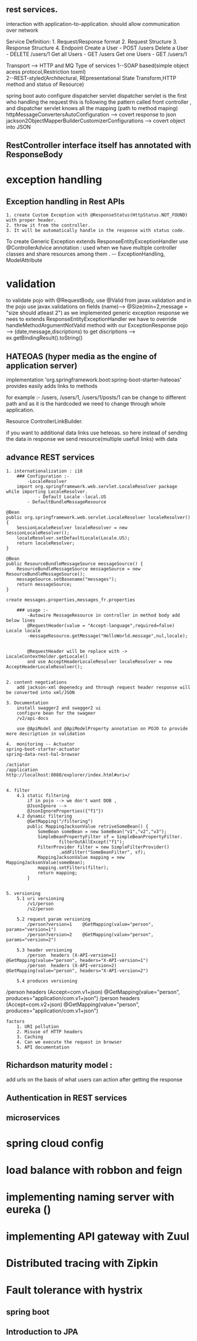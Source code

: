 ## rest services.
interaction with application-to-application.
should allow communication over network

Service Definition:
    1. Request/Response format
    2. Request Structure
    3. Response Structure
    4. Endpoint
        Create a User - POST /users
        Delete a User - DELETE /users/1
        Get all Users - GET /users
        Get one Users - GET /users/1

Transport --> HTTP and MQ
Type of services 
    1--SOAP based(simple object acess protocol,Restriction toxml)               
    2--REST-styled(Architectural, REpresentational State Transform,HTTP method and status of Resource)


spring boot auto configure dispatcher servlet
dispatcher servlet is the first who handling the request 
this is following the pattern called front controller , and dispatcher servlet knows all the mapping (path to method maping)
httpMessageConvertersAutoConfiguration --> covert response to json
jackson2ObjectMapperBuilderCustomizerConfigurations --> covert object into JSON

## RestController interface itself has annotated with ResponseBody

# exception handling

## Exception handling in Rest APIs
    1. create Custom Exception with @ResponseStatus(HttpStatus.NOT_FOUND) with proper header.
    2. throw it from the controller.
    3. It will be automatically handle in the response with status code.

To create Generic Exception extends ResponseEntityExceptionHandler
use @ControllerAdvice annotation : used when we have multiple controller classes and share resources among them . -- ExceptionHandling, ModelAttribute

# validation
to validate pojo with @RequestBody, use @Valid from javax.validation and in the pojo use javax.validations on fields (name)--> @Size(min=2,message = "size should atleast 2")
as we implemented generic exception response we nees to extends ResponseEntityExceptionHandler
we have to override handleMethodArgumentNotValid method with our 
ExceptionResponse pojo --> (date,message,discriptions)
to get discriptions --> ex.getBindingResult().toString()

## HATEOAS (hyper media as the engine of application server)
implementation 'org.springframework.boot:spring-boot-starter-hateoas'
provides easily adds links to methods
 
for example :- /users, /users/1, /users/1/posts/1 can be change to different path and as it is the hardcoded we need to change through whole application.

Resource
ControllerLinkBuilder.

if you want to additional data links use heteoas.
so here instead of sending the data in response we send resource(multiple usefull links) with data

## advance REST services

    1. internationalization : i18
        ### Configuration :-
            -LocaleResolver
        import org.springframework.web.servlet.LocaleResolver package while importing LocaleResolver.
                - Default Locale -local.US
            - DefaultBundleMessageResource

    @Bean
	public org.springframework.web.servlet.LocaleResolver localeResolver() {
		SessionLocaleResolver localeResolver = new SessionLocaleResolver();
		localeResolver.setDefaultLocale(Locale.US);
		return localeResolver;
	}
	
	@Bean
	public ResourceBundleMessageSource messageSource() {
		ResourceBundleMessageSource messageSource = new ResourceBundleMessageSource();
		messageSource.setBasename("messages");
		return messageSource;
	}

    create messages.properties,messages_fr.properties

        ### usage :-
            -Autowire MessageResource in controller in method body add below lines
            @RequestHeader(value = "Accept-language",required=false) Locale locale
            -messageResource.getMessage("HelloWorld.message",nul,locale);


            @RequestHeader will be replace with -> LocaleContextHolder.getLocale()
            and use AcceptHeaderLocaleResolver localeResolver = new AcceptHeaderLocaleResolver();


    2. content negotiations
        add jackson-xml depenedcy and through request header response will be converted into xml/JSON

    3. Documentation 
        install swagger2 and swagger2 ui 
        configure bean for the swageer
        /v2/api-docs

        use @ApiModel and @ApiModelProperty annotation on POJO to provide more description in validation

    4.  monitoring -- Actuator
    spring-boot-starter-actuator
    spring-data-rest-hal-browser

    /actiator
    /application
    http://localhost:8080/explorer/index.html#uri=/


    4. filter
        4.1 static filtering
            if in pojo --> we don't want DOB ,
            @JsonIgnore --> 
            @JsonIgnoreProperties({"f1"})
        4.2 dynamic filtering
            @GetMapping("/filtering")
            public MappingJacksonValue retriveSomeBean() {
                SomeBean someBean = new SomeBean("v1","v2","v3");
                SimpleBeanPropertyFilter sf = SimpleBeanPropertyFilter.
                        filterOutAllExcept("f1");
                FilterProvider filter = new SimpleFilterProvider()
                        .addFilter("SomeBeanFilter", sf); 
                MappingJacksonValue mapping = new MappingJacksonValue(someBean);
                mapping.setFilters(filter);
                return mapping;
            } 


    5. versioning
        5.1 uri versioning
            /v1/person
            /v2/person

        5.2 request param versioning
            /person?version=1    @GetMapping(value="person", params="version=1")
            /person?version=2    @GetMapping(value="person", params="version=2")
            
        5.3 header versioning
            /person  headers (X-API-version=1)  @GetMapping(value="person", headers="X-API-version=1")
            /person  headers (X-API-version=2)  @GetMapping(value="person", headers="X-API-version=2")

        5.4 produces versioning
/person  headers (Accept=com.v1+json)  @GetMapping(value="person", produces="application/com.v1+json")
/person  headers (Accept=com.v2+json)  @GetMapping(value="person", produces="application/com.v1+json")

    factors
        1. URI pollution
        2. Misuse of HTTP headers
        3. Caching
        4. Can we execute the request in browser
        5. API documentation            

## Richardson maturity model : 
add urls on the basis of what users can action after getting the response

## Authentication in REST services



## microservices

# spring cloud config
# load balance with robbon and feign
# implementing naming server with eureka ()
# implementing API gateway with Zuul
# Distributed tracing with Zipkin
# Fault tolerance with hystrix


## spring boot



## Introduction to JPA
